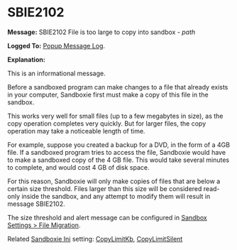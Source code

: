 # SBIE2102

**Message:** SBIE2102 File is too large to copy into sandbox - _path_

**Logged To:** [Popup Message Log](PopupMessageLog.md).

**Explanation:**

This is an informational message.

Before a sandboxed program can make changes to a file that already exists in your computer, Sandboxie first must make a copy of this file in the sandbox.

This works very well for small files (up to a few megabytes in size), as the copy operation completes very quickly. But for larger files, the copy operation may take a noticeable length of time.

For example, suppose you created a backup for a DVD, in the form of a 4GB file. If a sandboxed program tries to access the file, Sandboxie would have to make a sandboxed copy of the 4 GB file. This would take several minutes to complete, and would cost 4 GB of disk space.

For this reason, Sandboxie will only make copies of files that are below a certain size threshold. Files larger than this size will be considered read-only inside the sandbox, and any attempt to modify them will result in message SBIE2102\.

The size threshold and alert message can be configured in [Sandbox Settings > File Migration](FileMigrationSettings.md).

Related [Sandboxie Ini](SandboxieIni.md) setting: [CopyLimitKb](CopyLimitKb.md), [CopyLimitSilent](CopyLimitSilent.md)
